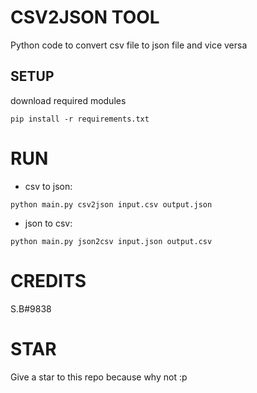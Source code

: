 # CSV2JSON TOOL
Python code to convert csv file to json file and vice versa
## SETUP
download required modules
```
pip install -r requirements.txt
```
# RUN
- csv to json:
```
python main.py csv2json input.csv output.json
```
- json to csv:
```
python main.py json2csv input.json output.csv
```
# CREDITS
S.B#9838
# STAR
Give a star to this repo because why not :p
